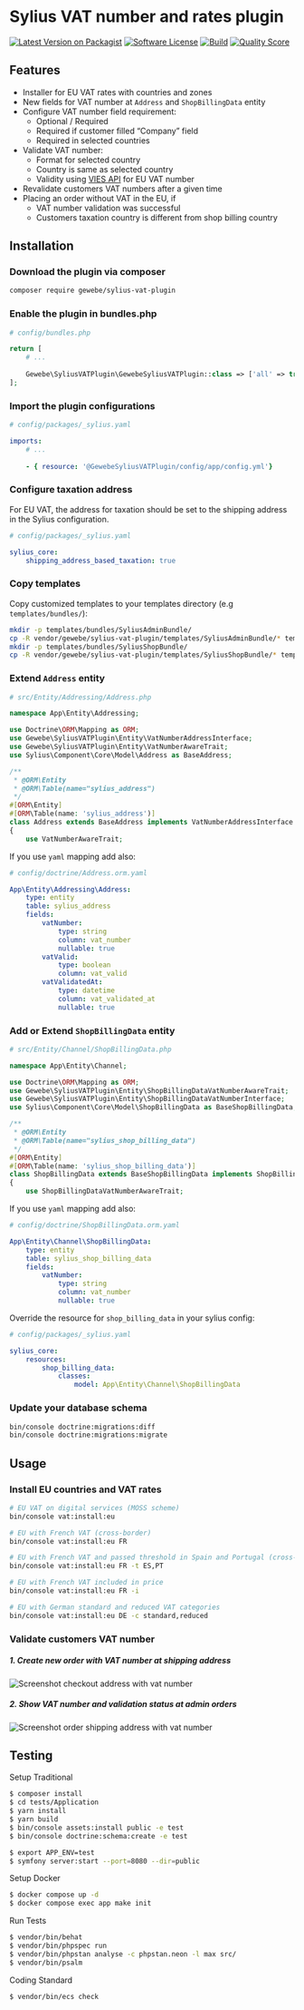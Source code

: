 
# Sylius VAT number and rates plugin

[![Latest Version on Packagist][ico-version]][link-packagist]
[![Software License][ico-license]](LICENSE)
[![Build][ico-build]][link-build]
[![Quality Score][ico-code-quality]][link-code-quality]

## Features
 * Installer for EU VAT rates with countries and zones
 * New fields for VAT number at `Address` and `ShopBillingData` entity
 * Configure VAT number field requirement:
    * Optional / Required
    * Required if customer filled “Company” field
    * Required in selected countries
 * Validate VAT number:
    * Format for selected country
    * Country is same as selected country
    * Validity using [VIES API](http://ec.europa.eu/taxation_customs/vies/) for EU VAT number
 * Revalidate customers VAT numbers after a given time
 * Placing an order without VAT in the EU, if
    * VAT number validation was successful
    * Customers taxation country is different from shop billing country

## Installation

### Download the plugin via composer
```bash
composer require gewebe/sylius-vat-plugin
```

### Enable the plugin in bundles.php
```php
# config/bundles.php

return [
    # ...
    
    Gewebe\SyliusVATPlugin\GewebeSyliusVATPlugin::class => ['all' => true],
];
```

### Import the plugin configurations
```yaml
# config/packages/_sylius.yaml

imports:
    # ...
       
    - { resource: '@GewebeSyliusVATPlugin/config/app/config.yml'}
```

### Configure taxation address

For EU VAT, the address for taxation should be set to the shipping address in the Sylius configuration.
```yaml
# config/packages/_sylius.yaml

sylius_core:
    shipping_address_based_taxation: true
```

### Copy templates
Copy customized templates to your templates directory (e.g `templates/bundles/`):

```bash
mkdir -p templates/bundles/SyliusAdminBundle/
cp -R vendor/gewebe/sylius-vat-plugin/templates/SyliusAdminBundle/* templates/bundles/SyliusAdminBundle/
mkdir -p templates/bundles/SyliusShopBundle/
cp -R vendor/gewebe/sylius-vat-plugin/templates/SyliusShopBundle/* templates/bundles/SyliusShopBundle/
```

### Extend `Address` entity

```php
# src/Entity/Addressing/Address.php

namespace App\Entity\Addressing;

use Doctrine\ORM\Mapping as ORM;
use Gewebe\SyliusVATPlugin\Entity\VatNumberAddressInterface;
use Gewebe\SyliusVATPlugin\Entity\VatNumberAwareTrait;
use Sylius\Component\Core\Model\Address as BaseAddress;

/**
 * @ORM\Entity
 * @ORM\Table(name="sylius_address")
 */
#[ORM\Entity]
#[ORM\Table(name: 'sylius_address')]
class Address extends BaseAddress implements VatNumberAddressInterface
{
    use VatNumberAwareTrait;
```

If you use `yaml` mapping add also:
```yaml
# config/doctrine/Address.orm.yaml

App\Entity\Addressing\Address:
    type: entity
    table: sylius_address
    fields:
        vatNumber:
            type: string
            column: vat_number
            nullable: true
        vatValid:
            type: boolean
            column: vat_valid
        vatValidatedAt:
            type: datetime
            column: vat_validated_at
            nullable: true
```

### Add or Extend `ShopBillingData` entity

```php
# src/Entity/Channel/ShopBillingData.php

namespace App\Entity\Channel;

use Doctrine\ORM\Mapping as ORM;
use Gewebe\SyliusVATPlugin\Entity\ShopBillingDataVatNumberAwareTrait;
use Gewebe\SyliusVATPlugin\Entity\ShopBillingDataVatNumberInterface;
use Sylius\Component\Core\Model\ShopBillingData as BaseShopBillingData;

/**
 * @ORM\Entity
 * @ORM\Table(name="sylius_shop_billing_data")
 */
#[ORM\Entity]
#[ORM\Table(name: 'sylius_shop_billing_data')]
class ShopBillingData extends BaseShopBillingData implements ShopBillingDataVatNumberInterface
{
    use ShopBillingDataVatNumberAwareTrait;
```

If you use `yaml` mapping add also:
```yaml
# config/doctrine/ShopBillingData.orm.yaml

App\Entity\Channel\ShopBillingData:
    type: entity
    table: sylius_shop_billing_data
    fields:
        vatNumber:
            type: string
            column: vat_number
            nullable: true
```

Override the resource for `shop_billing_data` in your sylius config:
```yaml
# config/packages/_sylius.yaml

sylius_core:
    resources:
        shop_billing_data:
            classes:
                model: App\Entity\Channel\ShopBillingData
```

### Update your database schema

```bash
bin/console doctrine:migrations:diff
bin/console doctrine:migrations:migrate
```

## Usage

### Install EU countries and VAT rates

```bash
# EU VAT on digital services (MOSS scheme)
bin/console vat:install:eu

# EU with French VAT (cross-border)
bin/console vat:install:eu FR

# EU with French VAT and passed threshold in Spain and Portugal (cross-border)
bin/console vat:install:eu FR -t ES,PT

# EU with French VAT included in price
bin/console vat:install:eu FR -i

# EU with German standard and reduced VAT categories
bin/console vat:install:eu DE -c standard,reduced
```

### Validate customers VAT number

##### 1. Create new order with VAT number at shipping address
![Screenshot checkout address with vat number](docs/images/checkout_address.png)

##### 2. Show VAT number and validation status at admin orders
![Screenshot order shipping address with vat number](docs/images/admin_order_address.png)


## Testing

Setup Traditional
```bash
$ composer install
$ cd tests/Application
$ yarn install
$ yarn build
$ bin/console assets:install public -e test
$ bin/console doctrine:schema:create -e test

$ export APP_ENV=test
$ symfony server:start --port=8080 --dir=public
```

Setup Docker
```bash
$ docker compose up -d
$ docker compose exec app make init
```

Run Tests
```bash
$ vendor/bin/behat
$ vendor/bin/phpspec run
$ vendor/bin/phpstan analyse -c phpstan.neon -l max src/
$ vendor/bin/psalm
```

Coding Standard
```bash
$ vendor/bin/ecs check
```

[ico-version]: https://img.shields.io/packagist/v/gewebe/sylius-vat-plugin.svg?style=flat-square
[ico-license]: https://img.shields.io/badge/license-MIT-brightgreen.svg?style=flat-square
[ico-code-quality]: https://img.shields.io/scrutinizer/g/gewebe/SyliusVATPlugin.svg?style=flat-square
[ico-build]: https://github.com/gewebe/SyliusVATPlugin/actions/workflows/build.yml/badge.svg

[link-packagist]: https://packagist.org/packages/gewebe/sylius-vat-plugin
[link-code-quality]: https://scrutinizer-ci.com/g/gewebe/SyliusVATPlugin
[link-build]: https://github.com/gewebe/SyliusVATPlugin/actions/workflows/build.yml
